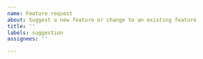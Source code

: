 ```yaml
---
name: Feature request
about: Suggest a new feature or change to an existing feature
title: ''
labels: suggestion
assignees: ''

---
```



